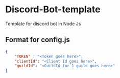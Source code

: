 # Discord-Bot-template

Template for discord bot in Node Js

## Format for config.js

```json
{
    "TOKEN" : "<Token goes here>",
    "clientId": "<Client Id goes here>",
    "guildId": "<GuildId for 1 guild goes here>"
}
```

